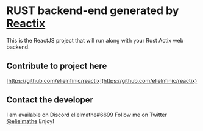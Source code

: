 # RUST backend-end generated by [Reactix](https://github.com/elielnfinic/reactix)
This is the ReactJS project that will run along with your Rust Actix web backend.
## Contribute to project here
[https://github.com/elielnfinic/reactix](https://github.com/elielnfinic/reactix)

## Contact the developer
I am available on Discord elielmathe#6699
Follow me on Twitter [@elielmathe](https://twitter.com/elielmathe)
Enjoy!